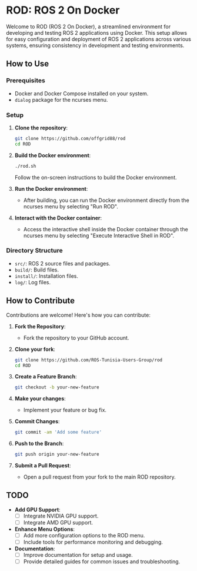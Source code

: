 # ROD: ROS 2 On Docker

Welcome to ROD (ROS 2 On Docker), a streamlined environment for developing and testing ROS 2 applications using Docker. This setup allows for easy configuration and deployment of ROS 2 applications across various systems, ensuring consistency in development and testing environments.

## How to Use

### Prerequisites
- Docker and Docker Compose installed on your system.
- `dialog` package for the ncurses menu.

### Setup
1. **Clone the repository**:
   ```bash
   git clone https://github.com/offgrid88/rod
   cd ROD
   ```

2. **Build the Docker environment**:
   ```bash
   ./rod.sh
   ```
   Follow the on-screen instructions to build the Docker environment. 

3. **Run the Docker environment**:
   - After building, you can run the Docker environment directly from the ncurses menu by selecting "Run ROD".

4. **Interact with the Docker container**:
   - Access the interactive shell inside the Docker container through the ncurses menu by selecting "Execute Interactive Shell in ROD".

### Directory Structure
- `src/`: ROS 2 source files and packages.
- `build/`: Build files.
- `install/`: Installation files.
- `log/`: Log files.

## How to Contribute

Contributions are welcome! Here's how you can contribute:

1. **Fork the Repository**:
   - Fork the repository to your GitHub account.

2. **Clone your fork**:
   ```bash
   git clone https://github.com/ROS-Tunisia-Users-Group/rod
   cd ROD
   ```

3. **Create a Feature Branch**:
   ```bash
   git checkout -b your-new-feature
   ```

4. **Make your changes**:
   - Implement your feature or bug fix.

5. **Commit Changes**:
   ```bash
   git commit -am 'Add some feature'
   ```

6. **Push to the Branch**:
   ```bash
   git push origin your-new-feature
   ```

7. **Submit a Pull Request**:
   - Open a pull request from your fork to the main ROD repository.

## TODO

- **Add GPU Support**:
  - [ ] Integrate NVIDIA GPU support.
  - [ ] Integrate AMD GPU support.

- **Enhance Menu Options**:
  - [ ] Add more configuration options to the ROD menu.
  - [ ] Include tools for performance monitoring and debugging.

- **Documentation**:
  - [ ] Improve documentation for setup and usage.
  - [ ] Provide detailed guides for common issues and troubleshooting.
